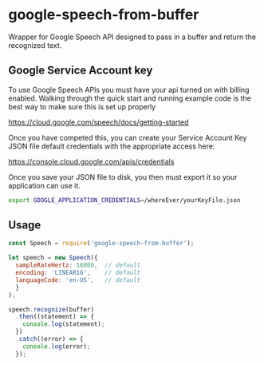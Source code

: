 # google-speech-from-buffer

Wrapper for Google Speech API designed to pass in a buffer and return the recognized text.

## Google Service Account key
To use Google Speech APIs you must have your api turned on with billing enabled.  Walking through the quick start and running example code is the best way to make sure this is set up properly

https://cloud.google.com/speech/docs/getting-started

Once you have competed this, you can create your Service Account Key JSON file default credentials with the appropriate access here:

https://console.cloud.google.com/apis/credentials

Once you save your JSON file to disk, you then must export it so your application can use it.

```sh
export GOOGLE_APPLICATION_CREDENTIALS=/whereEver/yourKeyFile.json
```

## Usage

```javascript
const Speech = require('google-speech-from-buffer');

let speech = new Speech({
  sampleRateHertz: 16000,  // default
  encoding: 'LINEAR16',    // default
  languageCode: 'en-US',   // default
  }
);

speech.recognize(buffer)
  .then((statement) => {
    console.log(statement);
  })
  .catch((error) => {
    console.log(error);
  });
```
